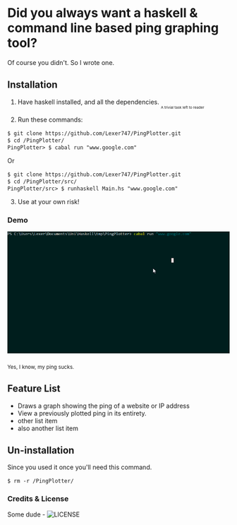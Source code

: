 # Did you always want a haskell & command line based ping graphing tool?

Of course you didn't. So I wrote one.

## Installation

1. Have haskell installed, and all the dependencies. <sub><sub><sub> A trivial task left to reader </sub></sub></sub>

2. Run these commands:

``` shell
$ git clone https://github.com/Lexer747/PingPlotter.git
$ cd /PingPlotter/
PingPlotter> $ cabal run "www.google.com"
```
Or
``` shell
$ git clone https://github.com/Lexer747/PingPlotter.git
$ cd /PingPlotter/src/
PingPlotter/src> $ runhaskell Main.hs "www.google.com"
```

3. Use at your own risk!

### Demo

![](samples/HostnameDemo.gif)

<sub> Yes, I know, my ping sucks. </sub>

## Feature List

* Draws a graph showing the ping of a website or IP address
* View a previously plotted ping in its entirety.
* other list item
* also another list item

## Un-installation

Since you used it once you'll need this command.

``` shell
$ rm -r /PingPlotter/
```

### Credits & License

Some dude - ![LICENSE](LICENSE)
